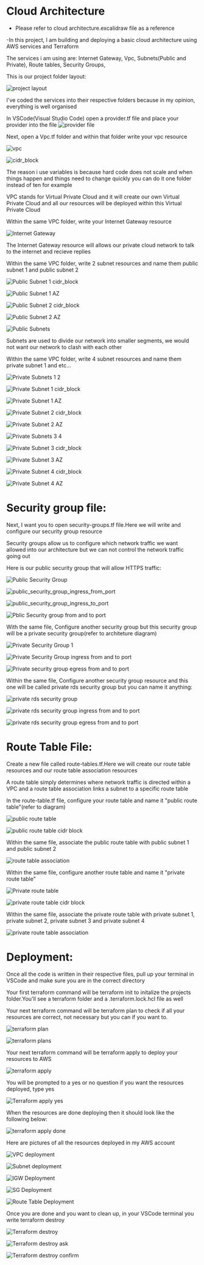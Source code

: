 # Cloud Architecture
 - Please refer to cloud architecture.excalidraw file as a reference
  
-In this project, I am building and deploying a basic cloud architecture using AWS services and Terraform

The services i am using are:
  Internet Gateway, 
  Vpc,
  Subnets(Public and Private),
  Route tables,
  Security Groups,

This is our project folder layout:

![project layout](https://github.com/user-attachments/assets/bc342fb6-a3ab-4ab3-8ed1-1b3e2ca13706)

I've coded the services into their respective folders because in my opinion, everything is well organised

In VSCode(Visual Studio Code) open a provider.tf file and place your provider into the file
![provider file](https://github.com/user-attachments/assets/713d677b-0dae-4174-bb91-010fca03fff8)

Next, open a Vpc.tf folder and within that folder write your vpc resource 

![vpc](https://github.com/user-attachments/assets/8c749a43-c00f-4992-abf5-72455245d43b)

![cidr_block](https://github.com/user-attachments/assets/c5ef832c-3739-48b6-8817-9e0f52b73187)

The reason i use variables is because hard code does not scale and when things happen and  things need to change quickly you can do it one folder instead of ten for example

VPC stands for Virtual Private Cloud and it will create our own Virtual Private Cloud and all our resources will be deployed within this Virtual Private Cloud

Within the same VPC folder, write your Internet Gateway resource 

![Internet Gateway](https://github.com/user-attachments/assets/038272a9-a67e-4e94-b0ee-021ef6827e1f)

The Internet Gateway resource will allows our private cloud network to talk to the internet and recieve replies

Within the same VPC folder, write 2 subnet resources and name them public subnet 1 and public subnet 2

![Public Subnet 1 cidr_block](https://github.com/user-attachments/assets/73c7e120-54c5-4db4-82a0-99400752ea06)

![Public Subnet 1 AZ](https://github.com/user-attachments/assets/daed1238-d181-4bbd-bd07-3829ffabc901)

![Public Subnet 2 cidr_block](https://github.com/user-attachments/assets/9fd188e6-1347-4e84-809d-d0bc669effb2)

![Public Subnet 2 AZ](https://github.com/user-attachments/assets/ce5a9350-272f-44db-b053-2d459a14d0c3)

![Public Subnets](https://github.com/user-attachments/assets/0c42f557-7a97-42f2-aaa1-15d3cdd34235)

Subnets are used to divide our network into smaller segments, we would not want our network to clash with each other

Within the same VPC folder, write 4 subnet resources and name them private subnet 1 and etc...

![Private Subnets 1 2](https://github.com/user-attachments/assets/bac3d0db-d951-40c6-98c9-378b5b034e88)

![Private Subnet 1 cidr_block](https://github.com/user-attachments/assets/cc29d33f-fe4e-4e3f-9028-5ffec053fe4f)

![Private Subnet 1 AZ](https://github.com/user-attachments/assets/be5eff95-1262-4987-98cd-c6cc441debb2)

![Private Subnet 2 cidr_block](https://github.com/user-attachments/assets/437d2968-5c1e-4170-ae56-54f65f94dde7)

![Private Subnet 2 AZ](https://github.com/user-attachments/assets/ed390a1a-9247-45bf-be00-7435e87a2b77)


![Private Subnets 3 4](https://github.com/user-attachments/assets/ccd636f5-6c0e-40ed-a02f-f2f48c0c8c62)

![Private Subnet 3 cidr_block](https://github.com/user-attachments/assets/d9fef9ad-5fd0-433c-b99b-3ee0fe56c14e)

![Private Subnet 3 AZ](https://github.com/user-attachments/assets/89cc6deb-3be6-4e50-927d-debd060fa594)

![Private Subnet 4 cidr_block](https://github.com/user-attachments/assets/4af453e8-1f72-4896-8c26-6d0a764a430b)

![Private Subnet 4 AZ](https://github.com/user-attachments/assets/ee633494-67d1-4d39-beac-554f4153a39a)


# Security group file:

Next, I want you to open security-groups.tf file.Here we will write and configure our security group resource 

Security groups allow us to configure which network traffic we want allowed into our architecture but we can not control the network traffic going out

Here is our public security group that will allow HTTPS traffic: 

![Public Security Group](https://github.com/user-attachments/assets/9eabeb78-3164-46fb-97e5-9f967df975d5)

![public_security_group_ingress_from_port](https://github.com/user-attachments/assets/0693a54e-6c9f-423e-be4c-5747f1868201)

![public_security_group_ingress_to_port](https://github.com/user-attachments/assets/06aea6f7-6fc3-4b35-9ecf-aae5db1c20aa)

![Pblic Security group from and to port](https://github.com/user-attachments/assets/03a28e4f-9058-4de8-8013-d5d54881ae2a)

With the same file, Configure another security group but this security group will be a private security group(refer to architeture diagram)

![Private Security Group 1](https://github.com/user-attachments/assets/4afa0307-6c52-440e-93fc-614ef2221085)

![Private Security Group ingress from and to port ](https://github.com/user-attachments/assets/aa75c8c7-fc03-4845-82c1-03d4f842456a)

![Private security group egress from and to port](https://github.com/user-attachments/assets/83bb7fea-3155-4542-b983-b9f821d024c7)

Within the same file, Configure another security group resource and this one will be called private rds security group but you can name it anything:

![private rds security group](https://github.com/user-attachments/assets/0ed0b44e-3104-46f8-966b-ca192cdf2ab4)

![private rds security group ingress from and to port](https://github.com/user-attachments/assets/81abe317-b19f-497c-bf33-f86fa6a750c3)

![private rds  security group egress from and to port](https://github.com/user-attachments/assets/b66f6203-4d05-48c2-8da9-f4cd1e0c0768)

# Route Table File:

Create a new file called route-tables.tf.Here we will create our route table resources and our route table association resources

A route table simply determines where network traffic is directed within a VPC and a route table association links a subnet to a specific route table

In the route-table.tf file, configure your route table and name it "public route table"(refer to diagram)

![public route table](https://github.com/user-attachments/assets/aee6b5ed-7c05-4ea4-8086-45d395b7a4a3)

![public route table cidr block](https://github.com/user-attachments/assets/354276f2-c9cd-40a5-87f8-59c171661953)

Within the same file, associate the public route table with public subnet 1 and public subnet 2

![route table association](https://github.com/user-attachments/assets/871d7c04-ba77-443c-af37-24b7923b4dcb)

Within the same file, configure another route table and name it "private route table"

![Private route table ](https://github.com/user-attachments/assets/4230d981-9621-404c-9f27-d3cff424e7d2)

![private route table cidr block](https://github.com/user-attachments/assets/c05906a4-3d3f-47c1-be4e-cf434ec3f50b)

Within the same  file, associate the private route table with private subnet 1, private subnet 2, private subnet 3 and private subnet 4

![private route table association](https://github.com/user-attachments/assets/f89d09df-4e7a-44b1-a1a4-594170c9e10f)

# Deployment: 

Once all the code is written in their respective files, pull up your terminal in VSCode and make sure you are in the correct directory

Your first terraform command will be terraform init to initalize the projects folder.You'll see a terraform folder and a .terraform.lock.hcl file as well 

Your next terraform command will be terraform plan to check if all your resources are correct, not necessary but you can if you want to. 

![terraform plan](https://github.com/user-attachments/assets/33e9906d-aa62-4b1c-91ad-9a60ec18be00)

![terraform plans](https://github.com/user-attachments/assets/04f145f7-4d39-4142-8496-5e5532d18fa2)

Your next terraform command will be terraform apply to deploy your resources to AWS

![terraform apply ](https://github.com/user-attachments/assets/c5dfb4e7-9a09-4f59-8602-fb8657728f3a)


You will be prompted to a yes or no question if you want the resources deployed, type yes

![Terraform apply yes](https://github.com/user-attachments/assets/e35539ce-662d-4f8d-81f8-95a9b8742299)

When the resources are done deploying then it should look like the following below:

![terraform apply done](https://github.com/user-attachments/assets/76d2db9b-b357-4ca2-86f8-65b33c75522a)

Here are pictures of all the resources deployed in my AWS account

![VPC deployment](https://github.com/user-attachments/assets/61950e22-606c-4976-86ef-3f89bb26448f)

![Subnet deployment](https://github.com/user-attachments/assets/6942065d-8380-4855-8869-5d90cf7cbb14)

![IGW Deployment](https://github.com/user-attachments/assets/5dddc10d-9456-4de9-bf61-ff7df28d55de)

![SG Deployment](https://github.com/user-attachments/assets/a491ff63-d073-40eb-baf0-e19f4845a911)

![Route Table Deployment](https://github.com/user-attachments/assets/b2c7b029-b44f-4c24-89da-9846491747c2)

Once you are done and you want to clean up, in your VSCode terminal you write terraform destroy

![Terraform destroy](https://github.com/user-attachments/assets/e1321877-79b3-4c8c-9302-cb43ebf043b2)

![Terraform destroy ask](https://github.com/user-attachments/assets/dc1891bd-dee8-4303-b146-d905451b9b08)

![Terraform destroy confirm](https://github.com/user-attachments/assets/e4aabce9-9529-4504-bbc7-eb29e9e29143)

